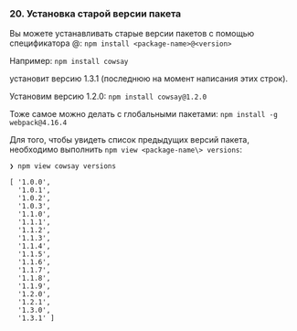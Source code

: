 ### 20\. Установка старой версии пакета

Вы можете устанавливать старые версии пакетов с помощью спецификатора @:
`
npm install <package-name>@<version>
`

Например: 
`
npm install cowsay
`

установит версию 1.3.1 (последнюю на момент написания этих строк). 

Установим версию 1.2.0:
`
npm install cowsay@1.2.0
`

Тоже самое можно делать с глобальными пакетами: 
`
npm install -g webpack@4.16.4
`

Для того, чтобы увидеть список предыдущих версий пакета, необходимо выполнить `npm view <package-name\> versions`:

    ❯ npm view cowsay versions

    [ '1.0.0',
      '1.0.1',
      '1.0.2',
      '1.0.3',
      '1.1.0',
      '1.1.1',
      '1.1.2',
      '1.1.3',
      '1.1.4',
      '1.1.5',
      '1.1.6',
      '1.1.7',
      '1.1.8',
      '1.1.9',
      '1.2.0',
      '1.2.1',
      '1.3.0',
      '1.3.1' ]

